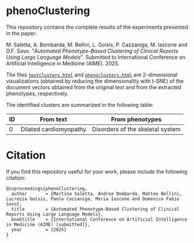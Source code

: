 # phenoClustering

This repository contains the complete results of the experiments presented in the paper:

M. Saletta, A. Bombarda, M. Bellini, L. Goisis, P. Cazzaniga, M. Iascone and D.F. Savo. "*Automated Phenotype-Based Clustering of Clinical Reports Using Large Language Models*". Submitted to International Conference on Artificial Intelligence in Medicine (AIME). 2025.

The files [`textclusters.html`](./textclusters.html) and [`phenoclusters.html`](./phenoclusters.html) are 2-dimensional visualizations (obtained by reducing the dimensionality with t-SNE) of the document vectors obtained from the original text and from the extracted phenotypes, respectively. 

The identified clusters are summarized in the following table:

|ID | From text | From phenotypes |
|---|-----------|-----------------|
|0| Dilated cardiomyopathy | Disorders of the skeletal system |

# Citation

If you find this repository useful for your work, please include the following citation:

```
@inproceedings{phenoClustering,
  author       = {Martina Saletta, Andrea Bombarda, Matteo Bellini, Lucrezia Goisis, Paolo Cazzaniga, Maria Iascone and Domenico Fabio Savo},
  title        = {Automated Phenotype-Based Clustering of Clinical Reports Using Large Language Models},
  booktitle    = {International Conference on Artificial Intelligence in Medicine (AIME) [submitted]},
  year         = {2025}
}
```
